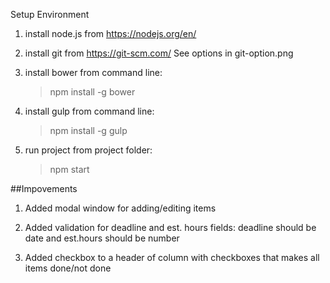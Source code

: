 Setup Environment

1. install node.js from https://nodejs.org/en/

2. install git from https://git-scm.com/
	See options in git-option.png

3. install bower from command line: 
	> npm install -g bower

4. install gulp from command line: 
	> npm install -g gulp

5. run project from project folder:
	> npm start

##Impovements

1. Added modal window for adding/editing items

2. Added validation for deadline and est. hours fields: deadline should be date and est.hours should be number

3. Added checkbox to a header of column with checkboxes that makes all items done/not done
